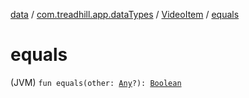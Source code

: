 [data](../../index.md) / [com.treadhill.app.dataTypes](../index.md) / [VideoItem](index.md) / [equals](./equals.md)

# equals

(JVM) `fun equals(other: `[`Any`](https://kotlinlang.org/api/latest/jvm/stdlib/kotlin/-any/index.html)`?): `[`Boolean`](https://kotlinlang.org/api/latest/jvm/stdlib/kotlin/-boolean/index.html)